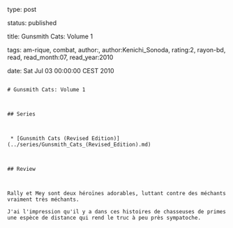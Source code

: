 type: post
status: published
title: Gunsmith Cats: Volume 1
tags:  am-rique,  combat, author:, author:Kenichi_Sonoda, rating:2, rayon-bd, read, read_month:07, read_year:2010
date: Sat Jul 03 00:00:00 CEST 2010
~~~~~~
# Gunsmith Cats: Volume 1

## Series

 * [Gunsmith Cats (Revised Edition)](../series/Gunsmith_Cats_(Revised_Edition).md)

## Review

Rally et Mey sont deux héroïnes adorables, luttant contre des méchants vraiment très méchants.  
J'ai l'impression qu'il y a dans ces histoires de chasseuses de primes une espèce de distance qui rend le truc à peu près sympatoche.